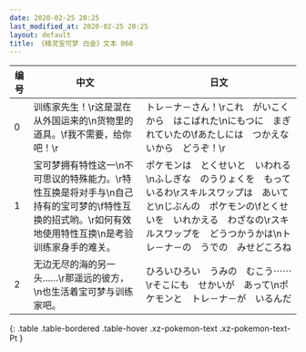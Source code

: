 ```yaml
---
date: 2020-02-25 20:25
last_modified_at: 2020-02-25 20:25
layout: default
title: 《精灵宝可梦 白金》文本 060
---
```

| 编号 | 中文 | 日文 |
| ---- | ---- | ---- |
| 0 | 训练家先生！\r这是混在从外国运来的\n货物里的道具。\f我不需要，给你吧！\r | トレ－ナ－さん！\rこれ　がいこくから　はこばれた\nにもつに　まぎれていたの\fあたしには　つかえないから　どうぞ！\r |
| 1 | 宝可梦拥有特性这一\n不可思议的特殊能力。\r特性互换是将对手与\n自己持有的宝可梦的\f特性互换的招式哟。\r如何有效地使用特性互换\n是考验训练家身手的难关。 | ポケモンは　とくせいと　いわれる\nふしぎな　のうりょくを　もっているわ\rスキルスワップは　あいてと\nじぶんの　ポケモンの\fとくせいを　いれかえる　わざなの\rスキルスワップを　どうつかうかは\nトレ－ナ－の　うでの　みせどころね |
| 2 | 无边无尽的海的另一头……\r那遥远的彼方，\n也生活着宝可梦与训练家吧。 | ひろいひろい　うみの　むこう⋯⋯\rそこにも　せかいが　あって\nポケモンと　トレ－ナ－が　いるんだ |
{: .table .table-bordered .table-hover .xz-pokemon-text .xz-pokemon-text-Pt }